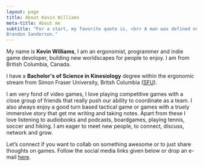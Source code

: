 ```yaml
---
layout: page
title: About Kevin Williams
meta-title: About me
subtitle: "For a start, my favorite quote is, <br> A man was defined not by his flaws, but by how he overcame them. <br>
Brandon Sanderson."
---
```


<div id="aboutme-section">

<p class="about-text">
<span class="fa fa-code about-icon"></span>
  My name is <strong>Kevin Williams</strong>, I am an ergonomist, programmer and indie game devoloper, building new worldscapes for people to enjoy. I am from British Columbia, Canada.
</p>

<p class="about-text">
<span class="fa fa-graduation-cap about-icon"></span>
I have a <strong>Bachelor's of Science in Kinesiology</strong> degree within the ergonomic stream from Simon Fraser University, Britsh Columbia (<a target="_blank" href="http://www.sfu.ca/">SFU</a>).
</p>

<p class="about-text">
<span class="fa fa-heart about-icon"></span>
I am very fond of video games, I love playing competitive games with a close group of friends that really push our ability to coordinate as a team. I also always enjoy a good turn based tactical game or games with a truely immersive story that get me writing and taking notes. Apart from these I love listening to audiobooks and podcasts, boardgames, playing tennis, soccer and hiking. I am eager to meet new people, to connect, discuss, network and grow.
</p>

<p class="about-text">
<span class="fa fa-envelope about-icon"></span>
Let’s connect if you want to collab on something awesome or to just share thoughts on games. Follow the social media links given below or drop an e-mail <a target="_blank" href="mailto:fourthklw@gmail.com">here</a>.
</p>

